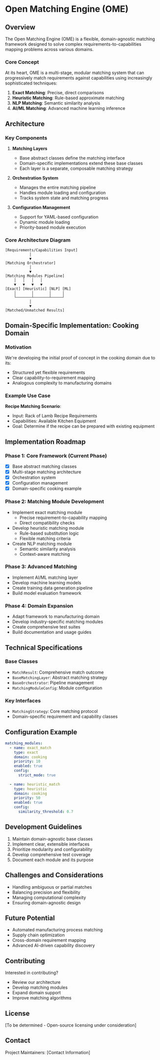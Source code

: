 # Open Matching Engine (OME)

## Overview

The Open Matching Engine (OME) is a flexible, domain-agnostic matching framework designed to solve complex requirements-to-capabilities mapping problems across various domains.

### Core Concept

At its heart, OME is a multi-stage, modular matching system that can progressively match requirements against capabilities using increasingly sophisticated techniques:

1. **Exact Matching**: Precise, direct comparisons
2. **Heuristic Matching**: Rule-based approximate matching
3. **NLP Matching**: Semantic similarity analysis
4. **AI/ML Matching**: Advanced machine learning inference

## Architecture

### Key Components

1. **Matching Layers**
   - Base abstract classes define the matching interface
   - Domain-specific implementations extend these base classes
   - Each layer is a separate, composable matching strategy

2. **Orchestration System**
   - Manages the entire matching pipeline
   - Handles module loading and configuration
   - Tracks system state and matching progress

3. **Configuration Management**
   - Support for YAML-based configuration
   - Dynamic module loading
   - Priority-based module execution

### Core Architecture Diagram

```
[Requirements/Capabilities Input]
           │
           ▼
[Matching Orchestrator]
           │
           ▼
[Matching Modules Pipeline]
    │   │   │   │
    ▼   ▼   ▼   ▼
[Exact] [Heuristic] [NLP] [ML]
    │       │       │     │
    └───────┴───────┴─────┘
           │
           ▼
[Matched/Unmatched Results]
```

## Domain-Specific Implementation: Cooking Domain

### Motivation

We're developing the initial proof of concept in the cooking domain due to its:
- Structured yet flexible requirements
- Clear capability-to-requirement mapping
- Analogous complexity to manufacturing domains

### Example Use Case

**Recipe Matching Scenario**:
- Input: Rack of Lamb Recipe Requirements
- Capabilities: Available Kitchen Equipment
- Goal: Determine if the recipe can be prepared with existing equipment

## Implementation Roadmap

### Phase 1: Core Framework (Current Phase)
- [x] Base abstract matching classes
- [x] Multi-stage matching architecture
- [x] Orchestration system
- [x] Configuration management
- [x] Domain-specific cooking example

### Phase 2: Matching Module Development
- Implement exact matching module
  - Precise requirement-to-capability mapping
  - Direct compatibility checks
- Develop heuristic matching module
  - Rule-based substitution logic
  - Flexible matching criteria
- Create NLP matching module
  - Semantic similarity analysis
  - Context-aware matching

### Phase 3: Advanced Matching
- Implement AI/ML matching layer
- Develop machine learning models
- Create training data generation pipeline
- Build model evaluation framework

### Phase 4: Domain Expansion
- Adapt framework to manufacturing domain
- Develop industry-specific matching modules
- Create comprehensive test suites
- Build documentation and usage guides

## Technical Specifications

### Base Classes

- `MatchResult`: Comprehensive match outcome
- `BaseMatchingLayer`: Abstract matching strategy
- `BaseOrchestrator`: Pipeline management
- `MatchingModuleConfig`: Module configuration

### Key Interfaces

- `MatchingStrategy`: Core matching protocol
- Domain-specific requirement and capability classes

## Configuration Example

```yaml
matching_modules:
  - name: exact_match
    type: exact
    domain: cooking
    priority: 10
    enabled: true
    config:
      strict_mode: true
  
  - name: heuristic_match
    type: heuristic
    domain: cooking
    priority: 50
    enabled: true
    config:
      similarity_threshold: 0.7
```

## Development Guidelines

1. Maintain domain-agnostic base classes
2. Implement clear, extensible interfaces
3. Prioritize modularity and configurability
4. Develop comprehensive test coverage
5. Document each module and its purpose

## Challenges and Considerations

- Handling ambiguous or partial matches
- Balancing precision and flexibility
- Managing computational complexity
- Ensuring domain-agnostic design

## Future Potential

- Automated manufacturing process matching
- Supply chain optimization
- Cross-domain requirement mapping
- Advanced AI-driven capability discovery

## Contributing

Interested in contributing? 
- Review our architecture
- Develop matching modules
- Expand domain support
- Improve matching algorithms

## License

[To be determined - Open-source licensing under consideration]

## Contact

Project Maintainers: [Contact Information]
